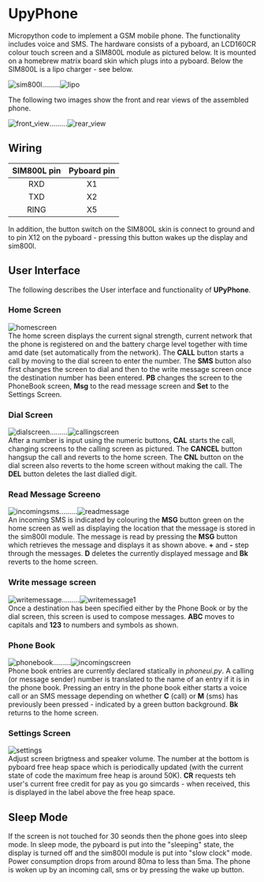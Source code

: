 # UpyPhone
Micropython code to implement a GSM mobile phone. The functionality includes voice and SMS. The hardware consists of a pyboard, an LCD160CR colour touch screen and a SIM800L module as pictured below. It is mounted on a homebrew matrix board skin which plugs into a pyboard. Below the SIM800L is a lipo charger - see below.

![sim800l](images/sim800l.jpg).........![lipo](images/lipo_charger.jpg) 

The following two images show the front and rear views of the assembled phone. 

 
![front_view](images/front_view.jpg).........![rear_view](images/rear_view.jpg) 

## Wiring

| SIM800L pin | Pyboard pin |
|:-----------:|:-----------:|
| RXD         |   X1        |
| TXD         |   X2        |
| RING        |   X5        |

In addition, the button switch on the SIM800L skin is connect to ground and to pin X12 on the pyboard - pressing this button wakes up the display and sim800l.

## User Interface

The following describes the User interface and functionality of **UPyPhone**.

### Home Screen
![homescreen](images/homescreen.jpg)   
 The home screen displays the current signal strength, current network that the phone is registered on and the battery charge level together with time amd date (set automatically from the network). The **CALL** button starts a call by moving to the dial screen to enter the number. The **SMS** button also first changes the screen to dial and then to the write message screen once the destination number has been entered. **PB** changes the screen to the PhoneBook screen, **Msg** to the read message screen and **Set** to the Settings Screen.
 
### Dial Screen
![dialscreen](images/dialscreen.jpg).........![callingscreen](images/callingscreen.jpg)  
After a number is input using the numeric buttons, **CAL** starts the call, changing screens to the calling screen as pictured. The **CANCEL** button hangsup the call and reverts to the home screen. The **CNL** button on the dial screen also reverts to the home screen without making the call. The **DEL** button deletes the last dialled digit.

### Read Message Screeno
![incomingsms](images/incomingsms.jpg).........![readmessage](images/readmessage.jpg)  
An incoming SMS is indicated by colouring the **MSG** button green  on the  home screen as well as displaying the location that the message is stored in the sim800l module. The message is read by pressing the **MSG** button which retrieves the message and displays it as shown above. **+** and **-** step through the messages. **D** deletes the currently displayed message and **Bk** reverts to the home screen. 

### Write message screen
![writemessage](images/writemessage.jpg).........![writemessage1](images/writemessage1.jpg)  
Once a destination has been specified either by the Phone Book or by the dial screen, this screen is used to compose messages. **ABC** moves to capitals and **123** to numbers and symbols as shown. 

### Phone Book
![phonebook](images/phonebook.jpg).........![incomingscreen](images/incomingscreen.jpg)  
Phone book entries are currently declared statically in *phoneui.py*. A calling (or message sender) number is translated to the name of an entry if it is in the phone book. Pressing an entry in the phone book either starts a voice call or an SMS message depending on whether **C** (call) or **M** (sms) has previously been pressed - indicated by a green button background. **Bk** returns to the home screen.

### Settings Screen
![settings](images/settings.jpg)  
Adjust screen brigtness and speaker volume. The number at the bottom is pyboard free heap space which is periodically updated (with the current state of code the maximum free heap is around 50K). **CR** requests teh user's current free credit for pay as you go simcards - when received, this is displayed in the label above the free heap space.

## Sleep Mode
If the screen is not touched for 30 seonds then the phone goes into sleep mode. In sleep mode, the pyboard is put into the "sleeping" state, the display is turned off and the sim800l module is put into   "slow clock" mode. Power consumption drops from around 80ma to less than 5ma. The phone is woken up by an incoming call, sms or by pressing the wake up button.
